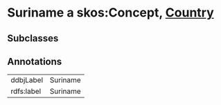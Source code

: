 # Suriname a skos:Concept, [Country](/0.1/Country)

## Subclasses

## Annotations

|||
|-----|-----|
|ddbjLabel|Suriname|
|rdfs:label|Suriname|

